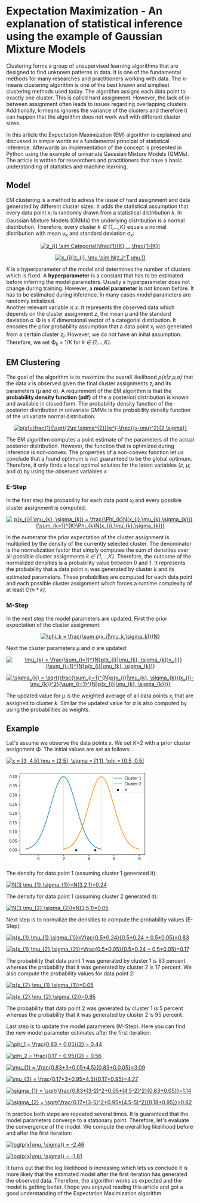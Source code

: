 <h1>Expectation Maximization - An explanation of statistical inference using the example of Gaussian Mixture Models</h1>

Clustering forms a group of unsupervised learning algorithms that are designed to find unknown patterns in data. It is one of the fundamental methods for many researches and practitioners working with data. The k-means clustering algorithm is one of the best known and simpliest clustering methods used today. The algorithm assigns each data point to exactly one cluster. This is called hard assignment. However, the lack of in-between assignment often leads to issues regarding overlapping clusters. Additionally, k-means ignores the variance of the clusters and therefore it can happen that the algorithm does not work well with different cluster sizes.

In this article the Expectation Maximization (EM) algorithm is explained and discussed in simple words as a fundamental principal of statistical inference. Afterwards an implementation of the concept is presented in Python using the example of univariate Gaussian Mixture Models (GMMs). The article is written for researchers and practitioners that have a basic understanding of statistics and machine learning.

<h2>Model</h2>
EM clustering is a method to adress the issue of hard assignment and data generated by different cluster sizes. It adds the statistical assumption that every data point <i>x<sub>i</sub></i> is randomly drawn from a statistical distribution <i>k</i>. In Gaussian Mixture Models (GMMs) the underlying distribution is a normal distribution. Therefore, every cluster <i>k &isin; {1,...,K}</i> equals a normal distribution with mean &mu;<sub>k</sub> and standard deviation &sigma;<sub>k</sub>:

<p align="center">
<a href="https://www.codecogs.com/eqnedit.php?latex=\dpi{120}&space;z_{i}&space;\sim&space;Categorial(\frac{1}{K},...,\frac{1}{K})" target="_blank"><img src="https://latex.codecogs.com/gif.latex?\dpi{120}&space;z_{i}&space;\sim&space;Categorial(\frac{1}{K},...,\frac{1}{K})" title="z_{i} \sim Categorial(\frac{1}{K},...,\frac{1}{K})" /></a>
</p>

<p align="center">
<a href="https://www.codecogs.com/eqnedit.php?latex=\dpi{120}&space;x_{i}|z_{i},&space;\mu&space;\sim&space;N(z_i^T,\mu,1)" target="_blank"><img src="https://latex.codecogs.com/gif.latex?\dpi{120}&space;x_{i}|z_{i},&space;\mu&space;\sim&space;N(z_i^T,\mu,1)" title="x_{i}|z_{i}, \mu \sim N(z_i^T,\mu,1)" /></a>
</p>

<i>K</i> is a hyperparameter of the model and determines the number of clusters which is fixed. A <b>hyperparameter</b> is a constant that has to be estimated before inferring the model parameters. Usually a hyperparameter does not change during training. However, a <b>model parameter</b> is not known before. It has to be estimated during inference. In many cases model parameters are randomly initialized. <br>
Another relevant variable is <i>x</i>. It represents the observed data which depends on the cluster assignment <i>z</i>, the mean &mu; and the standard deviation &sigma;. &Phi; is a <i>K</i> dimensional vector of a categorial distribution. It encodes the prior probability assumption that a data point <i>x<sub>i</sub></i> was generated from a certain cluster <i>z<sub>i</sub></i>. However, we do not have an inital assumption. Therefore, we set &Phi;<sub>k</sub> = 1/<i>K</i> for <i>k &isin; {1,...,K}</i>. 

<h2>EM Clustering</h2>

The goal of the algorithm is to maximize the overall likelihood <i>p(x|z,&mu;,&sigma;)</i> that the data <i>x</i> is observed given the final cluster assignments <i>z<sub>i</sub></i> and its parameters (&mu; and &sigma;). A requirement of the EM algorithm is that the <b>probability density function (pdf)</b> of the a posteriori distribution is known and available in closed form. The probability density function of the posterior distribution in univariate GMMs is the probability density function of the univariate normal distribution: 
<p align="center">
<a href="https://www.codecogs.com/eqnedit.php?latex=\dpi{120}&space;p(x)=\frac{1}{\sqrt{2\pi&space;\sigma^{2}}}e^{-\frac{(x-\mu)^2}{2&space;\sigma}}" target="_blank"><img src="https://latex.codecogs.com/gif.latex?\dpi{120}&space;p(x)=\frac{1}{\sqrt{2\pi&space;\sigma^{2}}}e^{-\frac{(x-\mu)^2}{2&space;\sigma}}" title="p(x)=\frac{1}{\sqrt{2\pi \sigma^{2}}}e^{-\frac{(x-\mu)^2}{2 \sigma}}" /></a>
</p>
The EM algorithm computes a point estimate of the parameters of the actual posterior distribution. However, the function that is optimized during inference is non-convex. The properties of a non-convex function let us conclude that a found optimum is not guaranteed to be the global optimum. Therefore, it only finds a local optimal solution for the latent variables (<i>z</i>, <i>&mu;</i>; and <i>&sigma;</i>) by using the observed variables <i>x</i>.

<h3>E-Step</h3>
In the first step the probability for each data point <i>x<sub>i</sub></i> and every possible cluster assignment is computed. 

<p align="center">
<a href="https://www.codecogs.com/eqnedit.php?latex=\dpi{120}&space;p(x_{i}|&space;\mu_{k},&space;\sigma_{k})&space;=&space;\frac{\Phi_{k}N(x_{i},\mu_{k},\sigma_{k})}{\sum_{k=1}^{K}\Phi_{k}N(x_{i},\mu_{k},\sigma_{k})}" target="_blank"><img src="https://latex.codecogs.com/gif.latex?\dpi{120}&space;p(x_{i}|&space;\mu_{k},&space;\sigma_{k})&space;=&space;\frac{\Phi_{k}N(x_{i},\mu_{k},\sigma_{k})}{\sum_{k=1}^{K}\Phi_{k}N(x_{i},\mu_{k},\sigma_{k})}" title="p(x_{i}| \mu_{k}, \sigma_{k}) = \frac{\Phi_{k}N(x_{i},\mu_{k},\sigma_{k})}{\sum_{k=1}^{K}\Phi_{k}N(x_{i},\mu_{k},\sigma_{k})}" /></a>
</p>

In the numerator the prior expectation of the cluster assignment is multiplied by the density of the currently selected cluster. The denominator is the normalization factor that simply computes the sum of densities over all possible cluster assignments <i>k &isin; {1,...,K}</i>. Therefore, the outcome of the normalized densities is a probability value between 0 and 1. It represents the probability that a data point <i>x<sub>i</sub></i> was generated by cluster <i>k</i> and its estimated parameters. These probabilites are computed for each data point and each possible cluster assignment which forces a runtime complexity of at least <i>O(n * k)</i>. 

<h3>M-Step</h3>
In the next step the model parameters are updated. First the prior expectation of the cluster assignment:

<p align="center">
<a href="https://www.codecogs.com/eqnedit.php?latex=\dpi{120}&space;\phi_k&space;=&space;\frac{\sum&space;p(x_i|\mu_k,\sigma_k)}{N}" target="_blank"><img src="https://latex.codecogs.com/gif.latex?\dpi{120}&space;\phi_k&space;=&space;\frac{\sum&space;p(x_i|\mu_k,\sigma_k)}{N}" title="\phi_k = \frac{\sum p(x_i|\mu_k,\sigma_k)}{N}" /></a>
</p>

Next the cluster parameters &mu; and &sigma; are updated:

<p align="center">
<a href="https://www.codecogs.com/eqnedit.php?latex=\dpi{120}&space;\mu_{k}&space;=&space;\frac{\sum_{i=1}^{N}p(x_{i}|\mu_{k},&space;\sigma_{k})x_{i}}{\sum_{i=1}^{N}p(x_{i}|\mu_{k},&space;\sigma_{k})}" target="_blank"><img src="https://latex.codecogs.com/gif.latex?\dpi{120}&space;\mu_{k}&space;=&space;\frac{\sum_{i=1}^{N}p(x_{i}|\mu_{k},&space;\sigma_{k})x_{i}}{\sum_{i=1}^{N}p(x_{i}|\mu_{k},&space;\sigma_{k})}" title="\mu_{k} = \frac{\sum_{i=1}^{N}p(x_{i}|\mu_{k}, \sigma_{k})x_{i}}{\sum_{i=1}^{N}p(x_{i}|\mu_{k}, \sigma_{k})}" /></a>
</p>

<p align="center">
<a href="https://www.codecogs.com/eqnedit.php?latex=\dpi{120}&space;\sigma_{k}&space;=&space;\sqrt{\frac{\sum_{i=1}^{N}p(x_{i}|\mu_{k},&space;\sigma_{k})(x_{i}-\mu_{k})^2}{\sum_{i=1}^{N}p(x_{i}|\mu_{k},&space;\sigma_{k})}}" target="_blank"><img src="https://latex.codecogs.com/gif.latex?\dpi{120}&space;\sigma_{k}&space;=&space;\sqrt{\frac{\sum_{i=1}^{N}p(x_{i}|\mu_{k},&space;\sigma_{k})(x_{i}-\mu_{k})^2}{\sum_{i=1}^{N}p(x_{i}|\mu_{k},&space;\sigma_{k})}}" title="\sigma_{k} = \sqrt{\frac{\sum_{i=1}^{N}p(x_{i}|\mu_{k}, \sigma_{k})(x_{i}-\mu_{k})^2}{\sum_{i=1}^{N}p(x_{i}|\mu_{k}, \sigma_{k})}}" /></a>
</p>

The updated value for &mu; is the weighted average of all data points <i>x<sub>i</sub></i> that are assigned to cluster <i>k</i>. Similar the updated value for &sigma; is also computed by using the probabilities as weights.

<h2>Example</h2>
Let's assume we observe the data points x. We set <i>K</i>=2 with a prior cluster assignment &Phi;.
The initial values are set as follows:

<p>
<a href="https://www.codecogs.com/eqnedit.php?latex=\dpi{120}&space;x&space;=&space;[3,&space;4.5],\mu&space;=&space;[2,5],&space;\sigma&space;=&space;[1,1],&space;\phi&space;=&space;[0.5,&space;0.5]" target="_blank"><img src="https://latex.codecogs.com/gif.latex?\dpi{120}&space;x&space;=&space;[3,&space;4.5],\mu&space;=&space;[2,5],&space;\sigma&space;=&space;[1,1],&space;\phi&space;=&space;[0.5,&space;0.5]" title="x = [3, 4.5],\mu = [2,5], \sigma = [1,1], \phi = [0.5, 0.5]" /></a>
</p>

<img src="model.png" />

The density for data point 1 (assuming cluster 1 generated it):

<p>
<a href="https://www.codecogs.com/eqnedit.php?latex=\dpi{120}&space;N(3,\mu_{1},\sigma_{1})=N(3,2,1)=0,24" target="_blank"><img src="https://latex.codecogs.com/gif.latex?\dpi{120}&space;N(3,\mu_{1},\sigma_{1})=N(3,2,1)=0,24" title="N(3,\mu_{1},\sigma_{1})=N(3,2,1)=0,24" /></a>
</p>

The density for data point 1 (assuming cluster 2 generated it):

<p>
<a href="https://www.codecogs.com/eqnedit.php?latex=\dpi{120}&space;N(3,\mu_{2},\sigma_{2})=N(3,5,1)=0,05" target="_blank"><img src="https://latex.codecogs.com/gif.latex?\dpi{120}&space;N(3,\mu_{2},\sigma_{2})=N(3,5,1)=0,05" title="N(3,\mu_{2},\sigma_{2})=N(3,5,1)=0.05" /></a>
</p>

Next step is to normalize the densities to compute the probability values (E-Step):

<p>
<a href="https://www.codecogs.com/eqnedit.php?latex=\dpi{120}&space;p(x_{1},\mu_{1},\sigma_{1})=\frac{0.5*0.24}{0.5*0.24&space;&plus;&space;0.5*0.05}=0.83" target="_blank"><img src="https://latex.codecogs.com/gif.latex?\dpi{120}&space;p(x_{1},\mu_{1},\sigma_{1})=\frac{0.5*0.24}{0.5*0.24&space;&plus;&space;0.5*0.05}=0.83" title="p(x_{1},\mu_{1},\sigma_{1})=\frac{0.5*0.24}{0.5*0.24 + 0.5*0.05}=0.83" /></a>
</p>

<p>
<a href="https://www.codecogs.com/eqnedit.php?latex=\dpi{120}&space;p(x_{1},\mu_{2},\sigma_{2})=\frac{0.5*0.05}{0.5*0.24&space;&plus;&space;0.5*0.05}=0.17" target="_blank"><img src="https://latex.codecogs.com/gif.latex?\dpi{120}&space;p(x_{1},\mu_{2},\sigma_{2})=\frac{0.5*0.05}{0.5*0.24&space;&plus;&space;0.5*0.05}=0.17" title="p(x_{1},\mu_{2},\sigma_{2})=\frac{0.5*0.05}{0.5*0.24 + 0.5*0.05}=0.17" /></a>
</p>

The probability that data point 1 was generated by cluster 1 is 83 percent whereas the probability that it was generated by cluster 2 is 17 percent. We also compute the probability values for data point 2:

<p>
<a href="https://www.codecogs.com/eqnedit.php?latex=\dpi{120}&space;p(x_{2},\mu_{1},\sigma_{1})=0.05" target="_blank"><img src="https://latex.codecogs.com/gif.latex?\dpi{120}&space;p(x_{2},\mu_{1},\sigma_{1})=0.05" title="p(x_{2},\mu_{1},\sigma_{1})=0.05" /></a>
</p>

<p>
<a href="https://www.codecogs.com/eqnedit.php?latex=\dpi{120}&space;p(x_{2},\mu_{2},\sigma_{2})=0.95" target="_blank"><img src="https://latex.codecogs.com/gif.latex?\dpi{120}&space;p(x_{2},\mu_{2},\sigma_{2})=0.95" title="p(x_{2},\mu_{2},\sigma_{2})=0.95" /></a>
</p>

The probability that data point 2 was generated by cluster 1 is 5 percent whereas the probability that it was generated by cluster 2 is 95 percent.

Last step is to update the model parameters (M-Step). Here you can find the new model parameter estimates after the first iteration:

<p>
<a href="https://www.codecogs.com/eqnedit.php?latex=\dpi{120}&space;\phi_1&space;=&space;\frac{0.83&space;&plus;&space;0.05}{2}" target="_blank"><img src="https://latex.codecogs.com/gif.latex?\dpi{120}&space;\phi_1&space;=&space;\frac{0.83&space;&plus;&space;0.05}{2}" title="\phi_1 = \frac{0.83 + 0.05}{2} = 0.44" /></a>  
</p>

<p>
<a href="https://www.codecogs.com/eqnedit.php?latex=\dpi{120}&space;\phi_2&space;=&space;\frac{0.17&space;&plus;&space;0.95}{2}" target="_blank"><img src="https://latex.codecogs.com/gif.latex?\dpi{120}&space;\phi_2&space;=&space;\frac{0.17&space;&plus;&space;0.95}{2}" title="\phi_2 = \frac{0.17 + 0.95}{2} = 0.56" /></a>
</p>

<p>
  <a href="https://www.codecogs.com/eqnedit.php?latex=\dpi{120}&space;\mu_{1}&space;=&space;\frac{0.83*3&plus;0.05*4.5}{0.83&plus;0.0.05}=3.09" target="_blank"><img src="https://latex.codecogs.com/gif.latex?\dpi{120}&space;\mu_{1}&space;=&space;\frac{0.83*3&plus;0.05*4.5}{0.83&plus;0.05}=3.09" title="\mu_{1} = \frac{0.83*3+0.05*4.5}{0.83+0.0.05}=3.09" /></a>
</p>

<p>
<a href="https://www.codecogs.com/eqnedit.php?latex=\dpi{120}&space;\mu_{2}&space;=&space;\frac{0.17*3&plus;0.95*4.5}{0.17&plus;0.95}=4.27" target="_blank"><img src="https://latex.codecogs.com/gif.latex?\dpi{120}&space;\mu_{2}&space;=&space;\frac{0.17*3&plus;0.95*4.5}{0.17&plus;0.95}=4.27" title="\mu_{2} = \frac{0.17*3+0.95*4.5}{0.17+0.95}=4.27" /></a>
</p>

<p>
<a href="https://www.codecogs.com/eqnedit.php?latex=\dpi{120}&space;\sigma_{1}&space;=&space;\sqrt{\frac{0.83*(3-2)^2&plus;0.05*(4.5-2)^2}{0.83&plus;0.05}}=1.14" target="_blank"><img src="https://latex.codecogs.com/gif.latex?\dpi{120}&space;\sigma_{1}&space;=&space;\sqrt{\frac{0.83*(3-2)^2&plus;0.05*(4.5-2)^2}{0.83&plus;0.05}}=1.14" title="\sigma_{1} = \sqrt{\frac{0.83*(3-2)^2+0.05*(4.5-2)^2}{0.83+0.05}}=1.14" /></a>
</p>

<p>
<a href="https://www.codecogs.com/eqnedit.php?latex=\dpi{120}&space;\sigma_{2}&space;=&space;\sqrt{\frac{0.17*(3-5)^2&plus;0.95*(4.5-5)^2}{0.18&plus;0.95}}=0.82" target="_blank"><img src="https://latex.codecogs.com/gif.latex?\dpi{120}&space;\sigma_{2}&space;=&space;\sqrt{\frac{0.17*(3-5)^2&plus;0.95*(4.5-5)^2}{0.18&plus;0.95}}=0.82" title="\sigma_{2} = \sqrt{\frac{0.17*(3-5)^2+0.95*(4.5-5)^2}{0.18+0.95}}=0.82" /></a>
</p>

In practice both steps are repeated several times. It is guaranteed that the model parameters converge to a stationary point. Therefore, let's evaluate the convergence of the model. We compute the overall log likelihood before and after the first iteration:

<p>
<a href="https://www.codecogs.com/eqnedit.php?latex=\dpi{120}&space;log(p(x|\mu,&space;\sigma))&space;=&space;-2.46" target="_blank"><img src="https://latex.codecogs.com/gif.latex?\dpi{120}&space;log(p(x|\mu,&space;\sigma))&space;=&space;-2.46" title="log(p(x|\mu, \sigma)) = -2.46" /></a>
</p>

<p>
<a href="https://www.codecogs.com/eqnedit.php?latex=\dpi{120}&space;log(p(x|\mu,&space;\sigma))&space;=&space;-1.81" target="_blank"><img src="https://latex.codecogs.com/gif.latex?\dpi{120}&space;log(p(x|\mu,&space;\sigma))&space;=&space;-1.81" title="log(p(x|\mu, \sigma)) = -1.81" /></a>
</p>

It turns out that the log likelihood is increasing which lets us conclude it is more likely that the estimated model after the first iteration has generated the observed data. Therefore, the algorithm works as expected and the model is getting better. I hope you enjoyed reading this article and got a good understanding of the Expectation Maximization algorithm.

